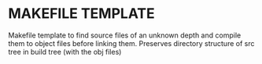# MAKEFILE TEMPLATE
Makefile template to find source files of an unknown depth and compile them to object files before linking them. Preserves directory structure of src tree in build tree (with the obj files)
